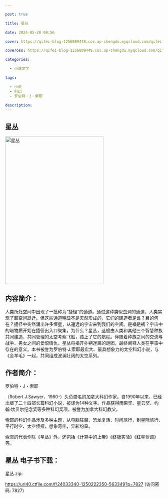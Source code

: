 ```yaml
---

post: true

title: 星丛

date: 2024-05-28 09:56

cover: https://qifei-blog-1256009448.cos.ap-chengdu.myqcloud.com/qifei-blog/65f6aed39f345e8d0329db99.jpg

coveross: https://qifei-blog-1256009448.cos.ap-chengdu.myqcloud.com/qifei-blog/65f6aed39f345e8d0329db99.jpg

categories:

  - 小说文学

tags:

  - 小说
  - 科幻
  - 罗伯特・J・索耶

description:
---
```


## 星丛
<img alt="星丛 " class="aligncenter loading" data-was-processed="true" decoding="async" fetchpriority="high" height="471" src="https://qifei-blog-1256009448.cos.ap-chengdu.myqcloud.com/qifei-blog/65f6aed39f345e8d0329db99.jpg " style="cursor: zoom-in;" width="314"/>

## 内容简介：

人类所处空间中出现了一批称为“捷径”的通道。通过这种类似虫洞的通道，人类实现了超空间跃迁。但这些通道明显不是天然形成的，它们的建造者是谁？目的何在？捷径中突然涌出许多恒星，从遥远的宇宙来到我们的空间。是福是祸？宇宙中的暗物质开始在捷径出入口聚集，为什么？星丛，这艘由人类和其他三个智慧种族共同建造、共同管理的太空考察飞船，踏上了它的航程。伴随着种族之间的交流与战争、男女之间的爱恨情仇，星丛将揭开扑朔迷离的谜团，最终阐释人类在宇宙中存在的意义。本书被誉为罗伯特·J.索耶最宏大、最具想象力的太空科幻小说，与《金羊毛》一起，共同组成波澜壮阔的太空系列。

## 作者简介：

罗伯特・J・索耶

（Robert J.Sawyer，1960-）久负盛名的加拿大科幻作家。自1990年以来，已经出版了二十四部长篇科幻小说，被译为14种文字。作品获得雨果奖、星云奖、约翰·坎贝尔纪念奖等多种科幻奖项，被誉为加拿大科幻教父。

索耶的科幻作品涉及多种主题，从电脑狂魔、恐龙复活、时间旅行，到星际旅行、平行时空、太空侦探，想象奇伟，异彩纷呈。

索耶的代表作除《星丛》外，还包括《计算中的上帝》《终极实验》《红星蓝调》等。

## 星丛 电子书下载：



星丛.zip: 

https://url40.ctfile.com/f/24033340-1250222350-563349?p=7827 (访问密码: 7827)
